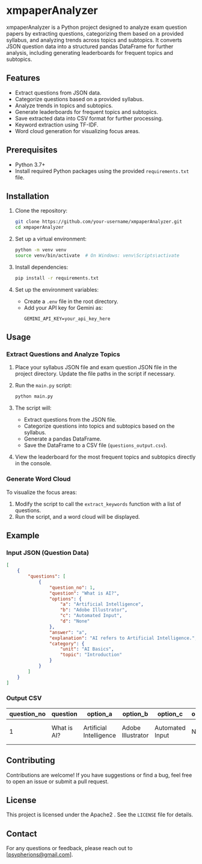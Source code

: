 # xmpaperAnalyzer

xmpaperAnalyzer is a Python project designed to analyze exam question papers by extracting questions, categorizing them based on a provided syllabus, and analyzing trends across topics and subtopics. It converts JSON question data into a structured pandas DataFrame for further analysis, including generating leaderboards for frequent topics and subtopics.

## Features

- Extract questions from JSON data.
- Categorize questions based on a provided syllabus.
- Analyze trends in topics and subtopics.
- Generate leaderboards for frequent topics and subtopics.
- Save extracted data into CSV format for further processing.
- Keyword extraction using TF-IDF.
- Word cloud generation for visualizing focus areas.

## Prerequisites

- Python 3.7+
- Install required Python packages using the provided `requirements.txt` file.

## Installation

1. Clone the repository:
    ```bash
    git clone https://github.com/your-username/xmpaperAnalyzer.git
    cd xmpaperAnalyzer
    ```

2. Set up a virtual environment:
    ```bash
    python -m venv venv
    source venv/bin/activate  # On Windows: venv\Scripts\activate
    ```

3. Install dependencies:
    ```bash
    pip install -r requirements.txt
    ```

4. Set up the environment variables:
    - Create a `.env` file in the root directory.
    - Add your API key for Gemini as:
      ```
      GEMINI_API_KEY=your_api_key_here
      ```

## Usage

### Extract Questions and Analyze Topics

1. Place your syllabus JSON file and exam question JSON file in the project directory. Update the file paths in the script if necessary.

2. Run the `main.py` script:
    ```bash
    python main.py
    ```

3. The script will:
    - Extract questions from the JSON file.
    - Categorize questions into topics and subtopics based on the syllabus.
    - Generate a pandas DataFrame.
    - Save the DataFrame to a CSV file (`questions_output.csv`).

4. View the leaderboard for the most frequent topics and subtopics directly in the console.

### Generate Word Cloud

To visualize the focus areas:

1. Modify the script to call the `extract_keywords` function with a list of questions.
2. Run the script, and a word cloud will be displayed.

## Example

### Input JSON (Question Data)
```json
[
    {
        "questions": [
            {
                "question_no": 1,
                "question": "What is AI?",
                "options": {
                    "a": "Artificial Intelligence",
                    "b": "Adobe Illustrator",
                    "c": "Automated Input",
                    "d": "None"
                },
                "answer": "a",
                "explanation": "AI refers to Artificial Intelligence.",
                "category": {
                    "unit": "AI Basics",
                    "topic": "Introduction"
                }
            }
        ]
    }
]
```

### Output CSV
| question_no | question      | option_a                 | option_b             | option_c       | option_d | answer | explanation                       | unit      | topic        |
|-------------|---------------|--------------------------|----------------------|----------------|----------|--------|-----------------------------------|-----------|--------------|
| 1           | What is AI?   | Artificial Intelligence | Adobe Illustrator   | Automated Input | None     | a      | AI refers to Artificial Intelligence. | AI Basics | Introduction |

## Contributing

Contributions are welcome! If you have suggestions or find a bug, feel free to open an issue or submit a pull request.

## License

This project is licensed under the Apache2 . See the `LICENSE` file for details.

## Contact

For any questions or feedback, please reach out to [psypherions@gmail.com].
